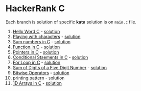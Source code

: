 # HackerRank C

Each branch is solution of specific **kata** solution is on `main.c` file.

1. [Hello Word C](https://www.hackerrank.com/challenges/hello-world-c/problem) - [solution](https://github.com/nicolaskruger/hackerhank_c/tree/001helloword)
2. [Playing with characters](https://www.hackerrank.com/challenges/playing-with-characters/problem) - [solution](https://github.com/nicolaskruger/hackerhank_c/tree/002playing_with_characters)
3. [Sum numbers in C](https://www.hackerrank.com/challenges/sum-numbers-c/problem) - [solution](https://github.com/nicolaskruger/hackerhank_c/tree/003SumAndDifferenceOfTwoNumbers)
4. [Function in C](https://www.hackerrank.com/challenges/functions-in-c/problem) - [solution](https://github.com/nicolaskruger/hackerhank_c/tree/004FunctionsInC)
5. [Pointers in C](https://www.hackerrank.com/challenges/pointer-in-c/problem) - [solution](https://github.com/nicolaskruger/hackerhank_c/tree/005PointesInC)
6. [Conditional Staements in C](https://www.hackerrank.com/challenges/conditional-statements-in-c/problem) - [solution](https://github.com/nicolaskruger/hackerhank_c/tree/006ConditionalStatementsInC)
7. [For Loop in C](https://www.hackerrank.com/challenges/for-loop-in-c/problem) - [solution](https://github.com/nicolaskruger/hackerhank_c/tree/007ForLoopInC)
8. [Sum of Digits of a Five Digit Number](https://www.hackerrank.com/challenges/sum-of-digits-of-a-five-digit-number/problem) - [solution](https://github.com/nicolaskruger/hackerhank_c/tree/008SumOfDigitsOfAFiveDigitNumber)
9. [Bitwise Operators](https://www.hackerrank.com/challenges/bitwise-operators-in-c/problem) - [solution](https://github.com/nicolaskruger/hackerhank_c/tree/009BiwiseOperators)
10. [printing pattern](https://www.hackerrank.com/challenges/printing-pattern-2/problem) - [solution](https://github.com/nicolaskruger/hackerhank_c/tree/010PrintingPatternUsingLoops)
11. [1D Arrays in C](https://www.hackerrank.com/challenges/1d-arrays-in-c/problem) - [solution]()
